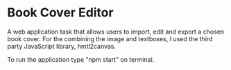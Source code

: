 # Book Cover Editor

A web application task that allows users to import, edit and export a chosen book cover.
For the combining the image and textboxes, I used the third party JavaScript library, hmtl2canvas.

To run the application type "npm start" on terminal.
